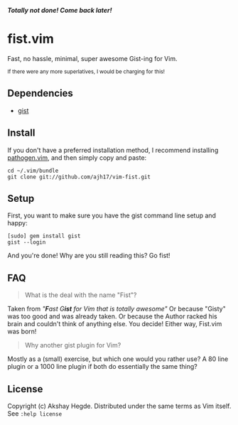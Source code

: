 ***Totally not done! Come back later!***


# fist.vim
Fast, no hassle, minimal, super awesome Gist-ing for Vim.

<sub>If there were any more superlatives, I would be charging for this!</sub>


## Dependencies

- [gist](https://github.com/defunkt/gist.git)


## Install

If you don't have a preferred installation method, I recommend
installing [pathogen.vim](https://github.com/tpope/vim-pathogen), and
then simply copy and paste:

    cd ~/.vim/bundle
    git clone git://github.com/ajh17/vim-fist.git


## Setup

First, you want to make sure you have the gist command line setup and happy:

    [sudo] gem install gist
    gist --login

And you're done! Why are you still reading this? Go fist!


## FAQ
> What is the deal with the name "Fist"?

Taken from <i>"<b>F</b>ast G<b>ist</b> for Vim that is totally awesome"</i> Or because "Gisty" was
too good and was already taken. Or because the Author
racked his brain and couldn't think of anything else. You decide! Either way,
Fist.vim was born!

> Why another gist plugin for Vim?

Mostly as a (small) exercise, but which one would you rather use? A 80 line plugin or
a 1000 line plugin if both do essentially the same thing?


## License

Copyright (c) Akshay Hegde. Distributed under the same terms as Vim itself. See
`:help license`
